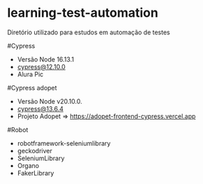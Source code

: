 # learning-test-automation
Diretório utilizado para estudos em automação de testes

#Cypress
* Versão Node 16.13.1
* cypress@12.10.0
* Alura Pic

#Cypress adopet
* Versão Node v20.10.0.
* cypress@13.6.4
* Projeto Adopet =>  https://adopet-frontend-cypress.vercel.app

#Robot
* robotframework-seleniumlibrary
* geckodriver
* SeleniumLibrary
* Organo
* FakerLibrary
